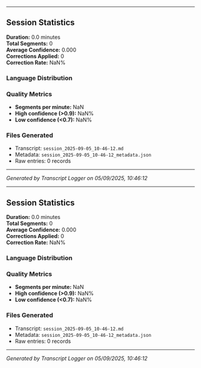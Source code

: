 

---

## Session Statistics

**Duration:** 0.0 minutes  
**Total Segments:** 0  
**Average Confidence:** 0.000  
**Corrections Applied:** 0  
**Correction Rate:** NaN%

### Language Distribution


### Quality Metrics
- **Segments per minute:** NaN
- **High confidence (>0.9):** NaN%
- **Low confidence (<0.7):** NaN%

### Files Generated
- Transcript: `session_2025-09-05_10-46-12.md`
- Metadata: `session_2025-09-05_10-46-12_metadata.json`
- Raw entries: 0 records

---
*Generated by Transcript Logger on 05/09/2025, 10:46:12*


---

## Session Statistics

**Duration:** 0.0 minutes  
**Total Segments:** 0  
**Average Confidence:** 0.000  
**Corrections Applied:** 0  
**Correction Rate:** NaN%

### Language Distribution


### Quality Metrics
- **Segments per minute:** NaN
- **High confidence (>0.9):** NaN%
- **Low confidence (<0.7):** NaN%

### Files Generated
- Transcript: `session_2025-09-05_10-46-12.md`
- Metadata: `session_2025-09-05_10-46-12_metadata.json`
- Raw entries: 0 records

---
*Generated by Transcript Logger on 05/09/2025, 10:46:12*
